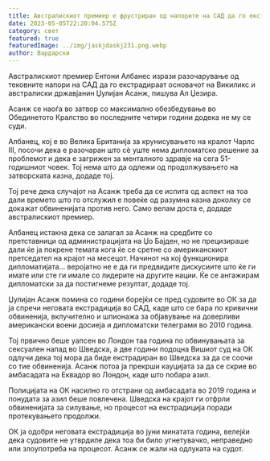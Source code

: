 ```yaml
---
title: Австралискиот премиер е фрустриран од напорите на САД да го екстрадира Асанж
date: 2023-05-05T22:20:04.575Z
category: свет
featured: true
featuredImage: ../img/jaskjdaskj231.png.webp
author: Вардарски
---
```


Австралискиот премиер Ентони Албанес изрази разочарување од тековните напори на САД да го екстрадираат основачот на Викиликс и австралиски државјанин Џулијан Асанж, пишува Ал Џезира.

Асанж се наоѓа во затвор со максимално обезбедување во Обединетото Кралство во последните четири години додека не му се суди.

Албанец, кој е во Велика Британија за крунисувањето на кралот Чарлс III, посочи дека е разочаран што сè уште нема дипломатско решение за проблемот и дека е загрижен за менталното здравје на сега 51-годишниот човек. Тој нема што да одлежи од продолжувањето на затворската казна, додаде тој.

Тој рече дека случајот на Асанж треба да се испита од аспект на тоа дали времето што го отслужил е повеќе од разумна казна доколку се докажат обвиненијата против него. Само велам доста е, додаде австралискиот премиер.

Албанец истакна дека се залагал за Асанж на средбите со претставници од администрацијата на Џо Бајден, но не прецизираше дали ќе ја покрене темата кога ќе се сретне со американскиот претседател на крајот на месецот. Начинот на кој функционира дипломатијата... веројатно не е да ги предвидите дискусиите што ќе ги имате или сте ги имале со лидерите на другите нации. Ќе се ангажирам дипломатски за да постигнеме резултат, додаде тој.

Џулијан Асанж помина со години борејќи се пред судовите во ОК за да ја спречи неговата екстрадиција во САД, каде што се бара по кривични обвиненија, вклучително и шпионажа за објавување на доверливи американски воени досиеја и дипломатски телеграми во 2010 година.

Тој првично беше уапсен во Лондон таа година по обвинувањата за сексуален напад во Шведска, а две години подоцна Вишиот суд на ОК одлучи дека тој мора да биде екстрадиран во Шведска за да се соочи со тие обвиненија. Асанж потоа ја прекрши кауцијата за да се скрие во амбасадата на Еквадор во Лондон, каде што побара азил.

Полицијата на ОК насилно го отстрани од амбасадата во 2019 година и понудата за азил беше повлечена. Шведска на крајот ги отфрли обвиненијата за силување, но процесот на екстрадиција поради протекувањето продолжи.

ОК ја одобри неговата екстрадиција во јуни минатата година, велејќи дека судовите не утврдиле дека тоа би било угнетувачко, неправедно или злоупотреба на процесот. Асанж се жали на одлуката на судот.
